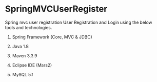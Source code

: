# SpringMVCUserRegister
Spring mvc user registration
User Registration and Login using the below tools and technologies.

1. Spring Framework (Core, MVC & JDBC)

2. Java 1.8

3. Maven 3.3.9

4. Eclipse IDE (Mars2)

5. MySQL 5.1

